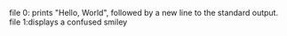 file 0: prints "Hello, World", followed by a new line to the standard output.
file 1:displays a confused smiley